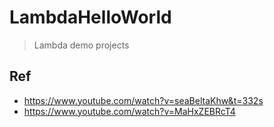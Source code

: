 # LambdaHelloWorld

> Lambda demo projects

## Ref
- https://www.youtube.com/watch?v=seaBeltaKhw&t=332s
- https://www.youtube.com/watch?v=MaHxZEBRcT4